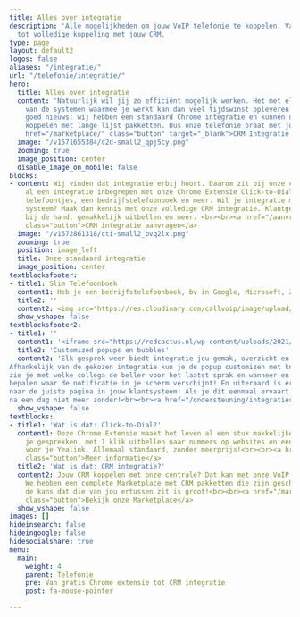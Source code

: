 ```yaml
---
title: Alles over integratie
description: 'Alle mogelijkheden om jouw VoIP telefonie te koppelen. Van Chrome integratie
  tot volledige koppeling met jouw CRM. '
type: page
layout: default2
logos: false
aliases: "/integratie/"
url: "/telefonie/integratie/"
hero:
  title: Alles over integratie
  content: 'Natuurlijk wil jij zo efficiënt mogelijk werken. Het met elkaar koppelen
    van de systemen waarmee je werkt kan dan veel tijdswinst opleveren. En wij hebben
    goed nieuws: wij hebben een standaard Chrome integratie en kunnen ook nog eens
    koppelen met lange lijst pakketten. Dus onze telefonie praat met jouw eigen systeem!<br><br><a
    href="/marketplace/" class="button" target="_blank">CRM Integratie Marketplace</a>'
  image: "/v1571655384/c2d-small2_qpj5cy.png"
  zooming: true
  image_position: center
  disable_image_on_mobile: false
blocks:
- content: Wij vinden dat integratie erbij hoort. Daarom zit bij onze centrale standaard
    al een integratie inbegrepen met onze Chrome Extensie Click-to-Dial. Popups van
    telefoontjes, een bedrijfstelefoonboek en meer. Wil je integratie met jouw eigen
    systeem? Maak dan kennis met onze volledige CRM integratie. Klantgegevens meteen
    bij de hand, gemakkelijk uitbellen en meer. <br><br><a href="/aanvragen/voip-cti/"
    class="button">CRM integratie aanvragen</a>
  image: "/v1572861318/cti-small2_bvq2lx.png"
  zooming: true
  position: image_left
  title: Onze standaard integratie
  image_position: center
textblocksfooter:
- title1: Slim Telefoonboek
  content1: Heb je een bedrijfstelefoonboek, bv in Google, Microsoft, Zendesk of Exact? Koppel deze dan met een snelle handeling aan de Callvoip-centrale. Je ziet dan de klantgegevens bij inkomende en uitgaande telefoontjes in <b>Webcalls, Qaller, Vamos</b> én op jouw <b>vaste toestel</b>.<br><br><a hrerf="https://www.callvoip.nl/telefonie/functionaliteiten/webcalls/" class="button">Meer over Slim Telefoonboek</a>
  title2: ''
  content2: <img src="https://res.cloudinary.com/callvoip/image/upload/v1659691896/webcalls-phonebook-2_owj6qb.png" width="400px" style="margin-left:90px">
  show_vshape: false
textblocksfooter2:
- title1: ''
  content1: '<iframe src="https://redcactus.nl/wp-content/uploads/2021/02/Bubble-algemeen-v2.mp4?_=1&" width="520" height="325" volume="0" allowfullscreen></iframe>'
  title2: 'Customized popups en bubbles'
  content2: 'Elk gesprek weer biedt integratie jou gemak, overzicht en duidelijkheid.
Afhankelijk van de gekozen integratie kun je de popup customizen met knoppen,
zie je met welke collega de beller voor het laatst sprak en wanneer en kun je
bepalen waar de notificatie in je scherm verschijnt! En uiteraard is er de doorklik
naar de juiste pagina in jouw klantsysteem! Als je dit eenmaal ervaart wil je
na een dag niet meer zonder!<br><br><a href="/ondersteuning/integraties/redcactus/" class="button">Lees meer over de slimme pop-up Bubble</a>'
  show_vshape: false
textblocks:
- title1: 'Wat is dat: Click-to-Dial?'
  content1: Deze Chrome Extensie maakt het leven al een stuk makkelijker. Popups van
    je gesprekken, met 1 klik uitbellen naar nummers op websites en een bedrijfstelefoonboek
    voor je Yealink. Allemaal standaard, zonder meerprijs!<br><br><a href="/telefonie/clicktodial/"
    class="button">Meer informatie</a>
  title2: 'Wat is dat: CRM integratie?'
  content2: Jouw CRM koppelen met onze centrale? Dat kan met onze VoIP CTI oplossingen.
    We hebben een complete Marketplace met CRM pakketten die zijn geschikt zijn dus
    de kans dat die van jou ertussen zit is groot!<br><br><a href="/marketplace/"
    class="button">Bekijk onze Marketplace</a>
  show_vshape: false
images: []
hideinsearch: false
hideingoogle: false
hidesocialshare: true
menu:
  main:
    weight: 4
    parent: Telefonie
    pre: Van gratis Chrome extensie tot CRM integratie
    post: fa-mouse-pointer

---
```

